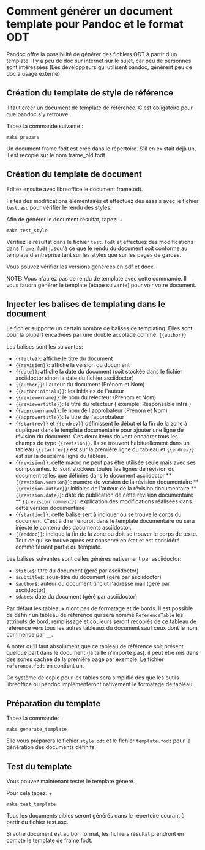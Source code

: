 # Comment générer un document template pour Pandoc et le format ODT

Pandoc offre la possibilité de générer des fichiers ODT à partir d'un template.
Il y a peu de doc sur internet sur le sujet, car peu de personnes sont intéressées (Les développeurs qui utilisent pandoc, génèrent peu de doc à usage externe)

## Création du template de style de référence

Il faut créer un document de template de référence. C'est obligatoire pour que pandoc s'y retrouve.

Tapez la commande suivante :

```
make prepare
```

Un document frame.fodt est créé dans le répertoire. S'il en existait déjà un, il est recopié sur le nom frame_old.fodt

## Création du template de document

Editez ensuite avec libreoffice le document frame.odt.

Faites des modifications élémentaires et effectuez des essais avec le fichier `test.asc` pour vérifier le rendu des styles.

Afin de générer le document résultat, tapez:
+
```
make test_style
```

Vérifiez le résultat dans le fichier `test.fodt` et effectuez des modifications dans `frame.fodt` jusqu'à ce que le rendu du document soit conforme au template d'entreprise tant sur les styles que sur les pages de gardes.

Vous pouvez vérifier les versions générées en pdf et docx.

NOTE: Vous n'aurez pas de rendu de template avec cette commande. Il vous faudra générer le template (étape suivante) pour voir votre document.

## Injecter les balises de templating dans le document

Le fichier supporte un certain nombre de balises de templating. Elles sont pour la plupart encadrées par une double accolade comme: `{{author}}`

Les balises sont les suivantes:

* `{{title}}`: affiche le titre du document
* `{{revision}}`: affiche la version du document
* `{{date}}`: affiche la date du document (soit stockée dans le fichier asciidoctor sinon la date du fichier asciidoctor)
* `{{author}}`: l'auteur du document (Prénom et Nom)
* `{{authorinitials}}`: les initiales de l'auteur
* `{{reviewername}}`: le nom du relecteur (Prénom et Nom)
* `{{reviewertitle}}`: le titre du relecteur ( exemple: Responsable infra )
* `{{approvername}}`: le nom de l'approbateur (Prénom et Nom)
* `{{approvertitle}}`: le titre de l'approbateur
* `{{startrev}}` et `{{endrev}}` définissent le début et la fin de la zone à dupliquer dans le template documentaire pour ajouter une ligne de révision du document. Ces deux items doivent encadrer tous les champs de type `{{revision}}`. Ils se trouvent habituellement dans un tableau `{{startrev}}` est sur la première ligne du tableau et `{{endrev}}` est sur la deuxième ligne du tableau.
* `{{revision}}`: cette macro ne peut pas être utilisée seule mais avec ses composantes. Ici sont stockées toutes les lignes de révision du document telles que définies dans le document asciidoctor
** `{{revision.version}}`: numéro de version de la révision documentaire
** `{{revision.author}}`: initiales de l'auteur de la révision documentaire
** `{{revision.date}}`: date de publication de cette révision documentaire
** `{{revision.comment}}`: explication des modifications réalisées dans cette version documentaire
* `{{startdoc}}`: cette balise sert à indiquer ou se trouve le corps du document. C'est à dire l'endroit dans le template documentaire ou sera injecté le contenu des documents asciidoctor.
* `{{enddoc}}`: indique la fin de la zone ou doit se trouver le corps de texte. Tout ce qui se trouve après est conservé en état et est considéré comme faisant partie du template.

Les balises suivantes sont celles généres nativement par asciidoctor:

* `$title$`: titre du document (géré par asciidoctor)
* `$subtitle$`: sous-titre du document (géré par asciidoctor)
* `$author$`: auteur du document (inclut l'adresse mail (géré par asciidoctor)
* `$date$`: date du document (géré par asciidoctor)

Par défaut les tableaux n'ont pas de formatage et de bords. Il est possible de définir un tableau de référence qui sera nommé `ReferenceTable` les attributs de bord, remplissage et couleurs seront recopiés de ce tableau de référence vers tous les autres tableaux du document sauf ceux dont le nom commence par `__`.

A noter qu'il faut absolument que ce tableau de référence soit présent quelque part dans le document (la taille n'importe pas). il peut être mis dans des zones cachée de la première page par exemple. Le fichier `reference.fodt` en contient un.

Ce système de copie pour les tables sera simplifié dès que les outils libreoffice ou pandoc implémenteront nativement le formatage de tableau.

## Préparation du template

Tapez la commande:
+
```
make generate_template
```

Elle vous préparera le fichier `style.odt` et le fichier `template.fodt` pour la génération des documents définifs.

## Test du template

Vous pouvez maintenant tester le template généré.

Pour cela tapez:
+
```
make test_template
```

Tous les documents cibles seront générés dans le répertoire courant à partir du fichier test.asc.

Si votre document est au bon format, les fichiers résultat prendront en compte le template de frame.fodt.
